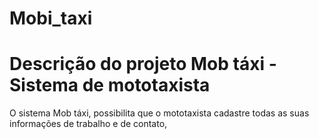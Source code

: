 # Mobi_taxi
 
 # Descrição do projeto Mob táxi - Sistema de mototaxista

O sistema Mob táxi, possibilita que o mototaxista cadastre todas as suas informações de trabalho e de contato, 